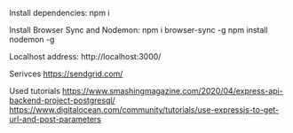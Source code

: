 Install dependencies:
    npm i

Install Browser Sync and Nodemon:
    npm i browser-sync -g
    npm install nodemon -g

Localhost address: http://localhost:3000/

Serivces
https://sendgrid.com/

Used tutorials 
https://www.smashingmagazine.com/2020/04/express-api-backend-project-postgresql/
https://www.digitalocean.com/community/tutorials/use-expressjs-to-get-url-and-post-parameters